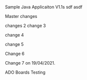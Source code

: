 
Sample Java Applicaiton V1.1s
sdf
asdf


Master changes

changes 2
change 3

change 4

change 5

Change 6

Change 7 on 19/04/2021.

ADO Boards Testing
